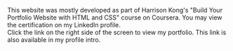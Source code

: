 This website was mostly developed as part of Harrison Kong's "Build Your Portfolio Website with HTML and CSS" course on Coursera. You may view the certification on my LinkedIn profile.\
Click the link on the right side of the screen to view my portfolio. This link is also available in my profile intro.
